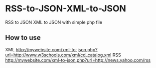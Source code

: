 # RSS-to-JSON-XML-to-JSON
RSS to JSON XML to JSON with simple php file

## How to use
XML
http://mywebsite.com/xml-to-json.php?url=http://www.w3schools.com/xml/cd_catalog.xml
RSS
http://mywebsite.com/xml-to-json.php?url=http://news.yahoo.com/rss
